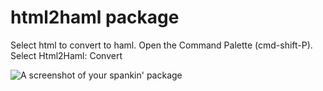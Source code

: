 # html2haml package

Select html to convert to haml. Open the Command Palette (cmd-shift-P). Select Html2Haml: Convert

![A screenshot of your spankin' package](https://f.cloud.github.com/assets/69169/2290250/c35d867a-a017-11e3-86be-cd7c5bf3ff9b.gif)
